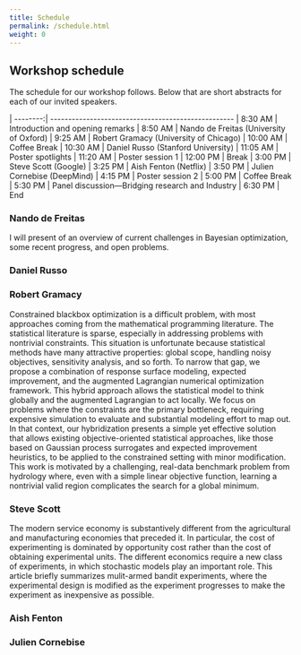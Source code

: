 ```yaml
---
title: Schedule
permalink: /schedule.html
weight: 0
---
```


## Workshop schedule

The schedule for our workshop follows. Below that are short abstracts for each
of our invited speakers.

| --------:| ---------------------------------------------------
|  8:30 AM | Introduction and opening remarks
|  8:50 AM | Nando de Freitas (University of Oxford)
|  9:25 AM | Robert Gramacy (University of Chicago)
| 10:00 AM | Coffee Break
| 10:30 AM | Daniel Russo (Stanford University)
| 11:05 AM | Poster spotlights
| 11:20 AM | Poster session 1
| 12:00 PM | Break
|  3:00 PM | Steve Scott (Google)
|  3:25 PM | Aish Fenton (Netflix)
|  3:50 PM | Julien Cornebise (DeepMind)
|  4:15 PM | Poster session 2
|  5:00 PM | Coffee Break
|  5:30 PM | Panel discussion&mdash;Bridging research and Industry
|  6:30 PM | End 


### Nando de Freitas

I will present of an overview of current challenges in Bayesian optimization,
some recent progress, and open problems.

### Daniel Russo

### Robert Gramacy

Constrained blackbox optimization is a difficult problem, with most
approaches coming from the mathematical programming literature. The
statistical literature is sparse, especially in addressing problems
with nontrivial constraints. This situation is unfortunate because
statistical methods have many attractive properties: global scope,
handling noisy objectives, sensitivity analysis, and so forth. To
narrow that gap, we propose a combination of response surface
modeling, expected improvement, and the augmented Lagrangian numerical
optimization framework. This hybrid approach allows the statistical
model to think globally and the augmented Lagrangian to act locally.
We focus on problems where the constraints are the primary bottleneck,
requiring expensive simulation to evaluate and substantial modeling
effort to map out. In that context, our hybridization presents a
simple yet effective solution that allows existing objective-oriented
statistical approaches, like those based on Gaussian process
surrogates and expected improvement heuristics, to be applied to the
constrained setting with minor modification. This work is motivated by
a challenging, real-data benchmark problem from hydrology where, even
with a simple linear objective function, learning a nontrivial valid
region complicates the search for a global minimum.


### Steve Scott

The modern service economy is substantively different from the agricultural and
manufacturing economies that preceded it. In particular, the cost of
experimenting is dominated by opportunity cost rather than the cost of obtaining
experimental units. The different economics require a new class of experiments,
in which stochastic models play an important role. This article briefly
summarizes mulit-armed bandit experiments, where the experimental design is
modified as the experiment progresses to make the experiment as inexpensive as
possible.

### Aish Fenton

### Julien Cornebise
